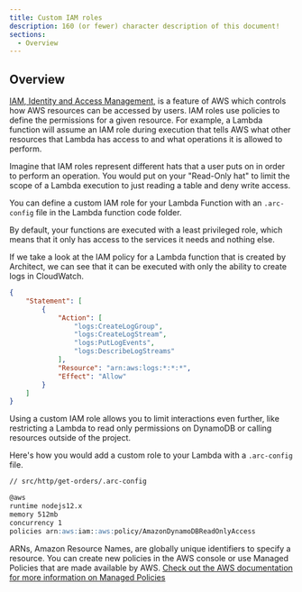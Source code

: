 ```yaml
---
title: Custom IAM roles
description: 160 (or fewer) character description of this document!
sections:
  - Overview
---
```


## Overview

[IAM, Identity and Access Management,](https://docs.aws.amazon.com/IAM/latest/UserGuide/introduction.html) is a feature of AWS which controls how AWS resources can be accessed by users. IAM roles use policies to define the permissions for a given resource. For example, a Lambda function will assume an IAM role during execution that tells AWS what other resources that Lambda has access to and what operations it is allowed to perform. 

Imagine that IAM roles represent different hats that a user puts on in order to perform an operation. You would put on your "Read-Only hat" to limit the scope of a Lambda execution to just reading a table and deny write access. 

You can define a custom IAM role for your Lambda Function with an `.arc-config` file in the Lambda function code folder.

By default, your functions are executed with a least privileged role, which means that it only has access to the services it needs and nothing else. 

If we take a look at the IAM policy for a Lambda function that is created by Architect, we can see that it can be executed with only the ability to create logs in CloudWatch.

```json
{
    "Statement": [
        {
            "Action": [
                "logs:CreateLogGroup",
                "logs:CreateLogStream",
                "logs:PutLogEvents",
                "logs:DescribeLogStreams"
            ],
            "Resource": "arn:aws:logs:*:*:*",
            "Effect": "Allow"
        }
    ]
}
```

Using a custom IAM role allows you to limit interactions even further, like restricting a Lambda to read only permissions on DynamoDB or calling resources outside of the project.

Here's how you would add a custom role to your Lambda with a `.arc-config` file.

```md
// src/http/get-orders/.arc-config

@aws
runtime nodejs12.x
memory 512mb
concurrency 1
policies arn:aws:iam::aws:policy/AmazonDynamoDBReadOnlyAccess
```
ARNs, Amazon Resource Names, are globally unique identifiers to specify a resource. You can create new policies in the AWS console or use Managed Policies that are made available by AWS. 
[Check out the AWS documentation for more information on Managed Policies](https://docs.aws.amazon.com/IAM/latest/UserGuide/access_policies_managed-vs-inline.html#aws-managed-policies)